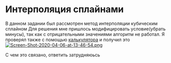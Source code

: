 # Интерполяция сплайнами

В данном задании был рассмотрен метод интерполяции кубическим сплайном
Для решения мне пришлось модифицировать условие(убрать минусы), так как с отрицательными значениями алгоритм не работал.
Я проверял также с помощью [калькулятора](https://tools.timodenk.com/cubic-spline-interpolation)
и получил это
[![Screen-Shot-2020-04-06-at-13-46-54.png](https://i.postimg.cc/k4vpzBWf/Screen-Shot-2020-04-06-at-13-46-54.png)](https://postimg.cc/7Gb9TPs2)

С чем это связано, ответить затрудняюьсь
